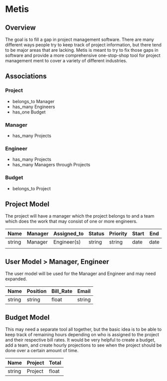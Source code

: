 # Metis

## Overview
The goal is to fill a gap in project management software. There are many different ways people try to keep track of project information, but there tend to be major areas that are lacking. Metis is meant to try to fix those gaps in software and provide a more comprehensive one-stop-shop tool for project management ment to cover a variety of different industries.

## Associations
### Project
- belongs_to Manager
- has_many Engineers
- has_one Budget

### Manager
- has_many Projects

### Engineer
- has_many Projects
- has_many Managers through Projects

### Budget
- belongs_to Project

## Project Model

The project will have a manager which the project belongs to and a team which does the work that may consist of one or more engineers.

|  Name   |   Manager    |   Assigned_to   | Status | Priority | Start | End |  Budget  |
|---------|--------------|-----------------|--------|----------|-------|-----|----------|
| string  |   Manager    |   Engineer(s)   | string |  string  | date  |date |  Budget  |
|         |              |                 |        |          |       |     |          |

## User Model > Manager, Engineer
The user model will be used for the Manager and Engineer and may need expanded.

|  Name  | Position | Bill_Rate | Email  |
|--------|----------|-----------|--------|
| string |  string  |   float   | string |

## Budget Model
This may need a separate tool all together, but the basic idea is to be able to keep track of remaining hours depending on who is assigned to the project and their respective bill rates. It would be very helpful to create a budget, add a team, and create hourly projections to see when the project should be done over a certain amount of time.

|  Name  | Project  |   Total   |
|--------|----------|-----------|
| string | Project  |   float   | 

